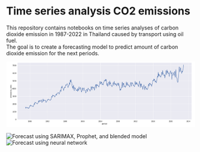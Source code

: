 # Time series analysis CO2 emissions
This repository contains notebooks on time series analyses of carbon dioxide emission in 1987-2022 in Thailand caused by transport using oil fuel.<br>
The goal is to create a forecasting model to predict amount of carbon dioxide emission for the next periods.

![alt text](https://github.com/AndreiKalinin/time-series-analysis-CO2-emissions/blob/master/timeseries_forecast.png)

![Forecast using SARIMAX, Prophet, and blended model](https://github.com/AndreiKalinin/time-series-analysis-CO2-emissions/blob/master/Time_series_forecasting_models.ipynb)<br>
![Forecast using neural network](https://github.com/AndreiKalinin/time-series-analysis-CO2-emissions/blob/master/Time_series_forecasting_with_LSTM.ipynb)

